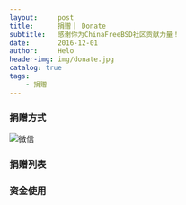 ```yaml
---
layout:     post
title:      捐赠｜ Donate
subtitle:   感谢你为ChinaFreeBSD社区贡献力量！
date:       2016-12-01
author:     Helo
header-img: img/donate.jpg
catalog: true
tags:
    - 捐赠
---
```

### 捐赠方式
![微信](img/pay_wx.png)



### 捐赠列表


### 资金使用


